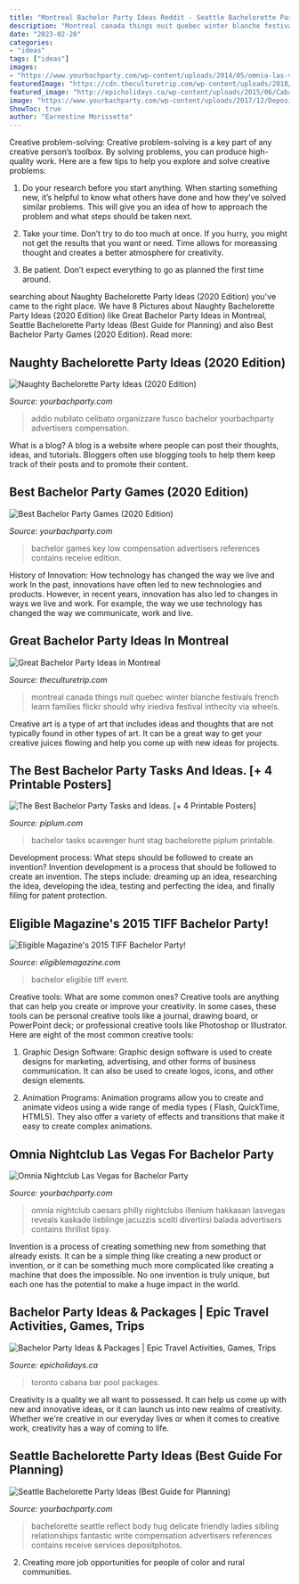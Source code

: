 ```yaml
---
title: "Montreal Bachelor Party Ideas Reddit - Seattle Bachelorette Party Ideas (best Guide For Planning)"
description: "Montreal canada things nuit quebec winter blanche festivals french learn families flickr should why iriediva festival inthecity via wheels"
date: "2023-02-20"
categories:
- "ideas"
tags: ["ideas"]
images:
- "https://www.yourbachparty.com/wp-content/uploads/2014/05/omnia-las-vegas.jpg"
featuredImage: "https://cdn.theculturetrip.com/wp-content/uploads/2018/01/nuit-blanche-montreal-en_-lumiere-2014-qds_-mtl_.jpg"
featured_image: "http://epicholidays.ca/wp-content/uploads/2015/06/Cabana-Pool-Bar-Toronto-3.jpg"
image: "https://www.yourbachparty.com/wp-content/uploads/2017/12/Depositphotos_38933603_m-2015.jpg"
ShowToc: true
author: "Earnestine Morissette"
---
```



Creative problem-solving:
Creative problem-solving is a key part of any creative person’s toolbox. By solving problems, you can produce high-quality work. Here are a few tips to help you explore and solve creative problems:
1) Do your research before you start anything. When starting something new, it’s helpful to know what others have done and how they’ve solved similar problems. This will give you an idea of how to approach the problem and what steps should be taken next.

2) Take your time. Don’t try to do too much at once. If you hurry, you might not get the results that you want or need. Time allows for moreassing thought and creates a better atmosphere for creativity.

3) Be patient. Don’t expect everything to go as planned the first time around.

	

		
searching about Naughty Bachelorette Party Ideas (2020 Edition) you've came to the right place. We have 8 Pictures about Naughty Bachelorette Party Ideas (2020 Edition) like Great Bachelor Party Ideas in Montreal, Seattle Bachelorette Party Ideas (Best Guide for Planning) and also Best Bachelor Party Games (2020 Edition). Read more:
		
    
## Naughty Bachelorette Party Ideas (2020 Edition)

<img loading=lazy src="http://www.yourbachparty.com/wp-content/uploads/2018/07/Depositphotos_65283793_m-2015.jpg" onerror="this.onerror=null;this.src='https://tse1.mm.bing.net/th?id=OIP.oCJIId3upaN1qQECAUp7vQHaE8&amp;pid=15.1';" alt="Naughty Bachelorette Party Ideas (2020 Edition)">

_Source: yourbachparty.com_

>addio nubilato celibato organizzare fusco bachelor yourbachparty advertisers compensation. 

	

What is a blog?
A blog is a website where people can post their thoughts, ideas, and tutorials. Bloggers often use blogging tools to help them keep track of their posts and to promote their content.

    
## Best Bachelor Party Games (2020 Edition)

<img loading=lazy src="https://www.yourbachparty.com/wp-content/uploads/2017/03/Depositphotos_140329772_m-2015.jpg" onerror="this.onerror=null;this.src='https://tse1.mm.bing.net/th?id=OIP.yAYtC6e4DFWGP6XykLYb0gHaEt&amp;pid=15.1';" alt="Best Bachelor Party Games (2020 Edition)">

_Source: yourbachparty.com_

>bachelor games key low compensation advertisers references contains receive edition. 

	

History of Innovation: How technology has changed the way we live and work
In the past, innovations have often led to new technologies and products. However, in recent years, innovation has also led to changes in ways we live and work. For example, the way we use technology has changed the way we communicate, work and live.

    
## Great Bachelor Party Ideas In Montreal

<img loading=lazy src="https://cdn.theculturetrip.com/wp-content/uploads/2018/01/nuit-blanche-montreal-en_-lumiere-2014-qds_-mtl_.jpg" onerror="this.onerror=null;this.src='https://tse1.mm.bing.net/th?id=OIP.hFlDeWaZB3wK0wg4Eev4SAHaFj&amp;pid=15.1';" alt="Great Bachelor Party Ideas in Montreal">

_Source: theculturetrip.com_

>montreal canada things nuit quebec winter blanche festivals french learn families flickr should why iriediva festival inthecity via wheels. 

	

Creative art is a type of art that includes ideas and thoughts that are not typically found in other types of art. It can be a great way to get your creative juices flowing and help you come up with new ideas for projects.

    
## The Best Bachelor Party Tasks And Ideas. [+ 4 Printable Posters]

<img loading=lazy src="https://www.piplum.com/wp-content/uploads/2018/04/Best-Bachelor-Party-Tasks-and-Ideas.jpg" onerror="this.onerror=null;this.src='https://tse4.mm.bing.net/th?id=OIP.D5wjbkHoyA-hvW-va5SGqQHaMm&amp;pid=15.1';" alt="The Best Bachelor Party Tasks and Ideas. [+ 4 Printable Posters]">

_Source: piplum.com_

>bachelor tasks scavenger hunt stag bachelorette piplum printable. 

	

Development process: What steps should be followed to create an invention?
Invention development is a process that should be followed to create an invention. The steps include: dreaming up an idea, researching the idea, developing the idea, testing and perfecting the idea, and finally filing for patent protection.

    
## Eligible Magazine&#039;s 2015 TIFF Bachelor Party!

<img loading=lazy src="http://www.eligiblemagazine.com/wp-content/uploads/2015/09/IMG_5465-Edit.jpg" onerror="this.onerror=null;this.src='https://tse1.mm.bing.net/th?id=OIP.Ucn10swZdLpA96SKyGQTKAHaE8&amp;pid=15.1';" alt="Eligible Magazine&#039;s 2015 TIFF Bachelor Party!">

_Source: eligiblemagazine.com_

>bachelor eligible tiff event. 

	

Creative tools: What are some common ones?
Creative tools are anything that can help you create or improve your creativity. In some cases, these tools can be personal creative tools like a journal, drawing board, or PowerPoint deck; or professional creative tools like Photoshop or Illustrator. Here are eight of the most common creative tools:
1. Graphic Design Software: Graphic design software is used to create designs for marketing, advertising, and other forms of business communication. It can also be used to create logos, icons, and other design elements.

2. Animation Programs: Animation programs allow you to create and animate videos using a wide range of media types ( Flash, QuickTime, HTML5). They also offer a variety of effects and transitions that make it easy to create complex animations.


    
## Omnia Nightclub Las Vegas For Bachelor Party

<img loading=lazy src="https://www.yourbachparty.com/wp-content/uploads/2014/05/omnia-las-vegas.jpg" onerror="this.onerror=null;this.src='https://tse2.mm.bing.net/th?id=OIP.KYKqOEYSMGGFAobxSmtBPgHaE7&amp;pid=15.1';" alt="Omnia Nightclub Las Vegas for Bachelor Party">

_Source: yourbachparty.com_

>omnia nightclub caesars philly nightclubs illenium hakkasan lasvegas reveals kaskade lieblinge jacuzzis scelti divertirsi balada advertisers contains thrillist tipsy. 

	

Invention is a process of creating something new from something that already exists. It can be a simple thing like creating a new product or invention, or it can be something much more complicated like creating a machine that does the impossible. No one invention is truly unique, but each one has the potential to make a huge impact in the world.

    
## Bachelor Party Ideas &amp; Packages | Epic Travel Activities, Games, Trips

<img loading=lazy src="http://epicholidays.ca/wp-content/uploads/2015/06/Cabana-Pool-Bar-Toronto-3.jpg" onerror="this.onerror=null;this.src='https://tse4.mm.bing.net/th?id=OIP.f0Ylp5lFo_30BYAxwPtMWAHaE8&amp;pid=15.1';" alt="Bachelor Party Ideas &amp; Packages | Epic Travel Activities, Games, Trips">

_Source: epicholidays.ca_

>toronto cabana bar pool packages. 

	

Creativity is a quality we all want to possessed. It can help us come up with new and innovative ideas, or it can launch us into new realms of creativity. Whether we're creative in our everyday lives or when it comes to creative work, creativity has a way of coming to life.

    
## Seattle Bachelorette Party Ideas (Best Guide For Planning)

<img loading=lazy src="https://www.yourbachparty.com/wp-content/uploads/2017/12/Depositphotos_38933603_m-2015.jpg" onerror="this.onerror=null;this.src='https://tse4.mm.bing.net/th?id=OIP.pbXTVq95Wr_tKiHDX4LpogHaE8&amp;pid=15.1';" alt="Seattle Bachelorette Party Ideas (Best Guide for Planning)">

_Source: yourbachparty.com_

>bachelorette seattle reflect body hug delicate friendly ladies sibling relationships fantastic write compensation advertisers references contains receive services depositphotos. 

	

2. Creating more job opportunities for people of color and rural communities. 

